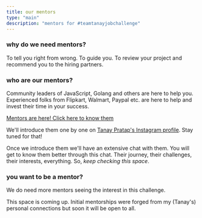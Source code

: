 ```yaml
---
title: our mentors
type: "main"
description: "mentors for #teamtanayjobchallenge"
---
```


### why do we need mentors?

To tell you right from wrong. To guide you. To review your project and recommend you to the hiring partners.

### who are our mentors?

Community leaders of JavaScript, Golang and others are here to help you. Experienced folks from Flipkart, Walmart, Paypal etc. are here to help and invest their time in your success.

[Mentors are here! Click here to know them](https://2020.teamtanay.jobchallenge.dev/mentor/)

We'll introduce them one by one on [Tanay Pratap's Instagram profile](https://instagram.com/tanaypratap). Stay tuned for that!

Once we introduce them we'll have an extensive chat with them. You will get to know them better through this chat. Their journey, their challenges, their interests, everything. So, _keep checking this space_.

### you want to be a mentor?

We do need more mentors seeing the interest in this challenge.

This space is coming up. Initial mentorships were forged from my (Tanay's) personal connections but soon it will be open to all.
